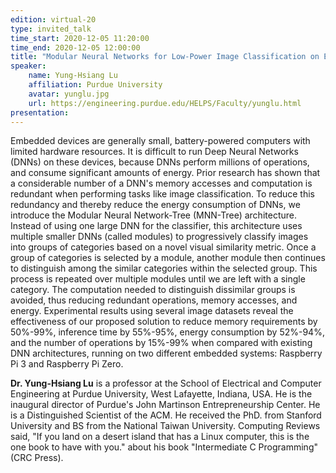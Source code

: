```yaml
---
edition: virtual-20
type: invited_talk
time_start: 2020-12-05 11:20:00
time_end: 2020-12-05 12:00:00
title: "Modular Neural Networks for Low-Power Image Classification on Embedded Devices"
speaker:
    name: Yung-Hsiang Lu 
    affiliation: Purdue University
    avatar: yunglu.jpg 
    url: https://engineering.purdue.edu/HELPS/Faculty/yunglu.html
presentation: 
---
```

Embedded devices are generally small, battery-powered computers  with limited hardware resources. It is difficult to run Deep Neural Networks (DNNs) on these devices, because DNNs perform millions of operations, and consume significant amounts of energy. Prior research has shown that a considerable number of a DNN's memory accesses and computation is redundant when performing tasks like image classification. To reduce this redundancy and thereby reduce the energy consumption of DNNs, we introduce the Modular Neural Network-Tree (MNN-Tree) architecture. Instead of using one large DNN for the classifier, this architecture uses multiple smaller DNNs (called modules) to progressively classify images into groups of categories based on a novel visual similarity metric. Once a group of categories is selected by a module, another module then continues to distinguish among the similar categories within the selected group. This process is repeated over multiple modules until we are left with a single category. The computation needed to distinguish dissimilar groups is avoided, thus reducing redundant operations, memory accesses, and energy. Experimental results using several image datasets reveal the effectiveness of our proposed solution to reduce memory requirements by 50%-99%, inference time by 55%-95%, energy consumption by 52%-94%, and the number of operations by 15%-99% when compared with existing DNN architectures, running on two different embedded systems: Raspberry Pi 3 and Raspberry Pi Zero.  

**Dr. Yung-Hsiang Lu** is a professor at the School of Electrical and Computer Engineering at Purdue University, West Lafayette, Indiana, USA. He is the inaugural director of Purdue's John Martinson Entrepreneurship Center. He is a Distinguished Scientist of the ACM. He received the PhD. from Stanford University and BS from the National Taiwan University. Computing Reviews said, "If you land on a desert island that has a Linux computer, this is the one book to have with you." about his book "Intermediate C Programming" (CRC Press). 
